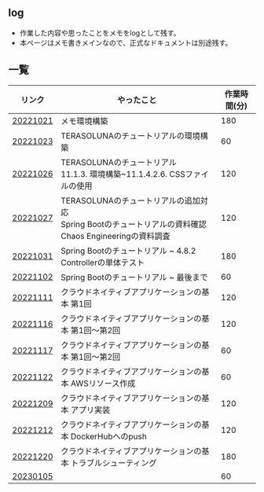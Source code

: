 ## log
- 作業した内容や思ったことをメモをlogとして残す。
- 本ページはメモ書きメインなので、正式なドキュメントは別途残す。

## 一覧

|リンク|やったこと|作業時間(分)|
|---|---|---|
|[20221021](https://shooketani.github.io/note/log/20221021)|メモ環境構築|180|
|[20221023](https://shooketani.github.io/note/log/20221023)|TERASOLUNAのチュートリアルの環境構築|60|
|[20221026](https://shooketani.github.io/note/log/20221026)|TERASOLUNAのチュートリアル<br>11.1.3. 環境構築~11.1.4.2.6. CSSファイルの使用|120|
|[20221027](https://shooketani.github.io/note/log/20221027)|TERASOLUNAのチュートリアルの追加対応<br>Spring Bootのチュートリアルの資料確認<br>Chaos Engineeringの資料調査|120|
|[20221031](https://shooketani.github.io/note/log/20221031)|Spring Bootのチュートリアル ~ 4.8.2 Controllerの単体テスト|180|
|[20221102](https://shooketani.github.io/note/log/20221102)|Spring Bootのチュートリアル ~ 最後まで|60|
|[20221111](https://shooketani.github.io/note/log/20221111)|クラウドネイティブアプリケーションの基本 第1回|120|
|[20221116](https://shooketani.github.io/note/log/20221116)|クラウドネイティブアプリケーションの基本 第1回～第2回|120|
|[20221117](https://shooketani.github.io/note/log/20221117)|クラウドネイティブアプリケーションの基本 第1回～第2回|60|
|[20221122](https://shooketani.github.io/note/log/20221122)|クラウドネイティブアプリケーションの基本 AWSリソース作成|60|
|[20221209](https://shooketani.github.io/note/log/20221209)|クラウドネイティブアプリケーションの基本 アプリ実装|120|
|[20221212](https://shooketani.github.io/note/log/20221212)|クラウドネイティブアプリケーションの基本 DockerHubへのpush|120|
|[20221220](https://shooketani.github.io/note/log/20221220)|クラウドネイティブアプリケーションの基本 トラブルシューティング|180|
|[20230105](https://shooketani.github.io/note/log/20230105)||60|
